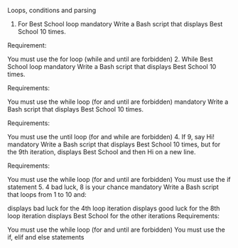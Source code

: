 Loops, conditions and parsing
1. For Best School loop
mandatory
Write a Bash script that displays Best School 10 times.

Requirement:

You must use the for loop (while and until are forbidden)
2. While Best School loop
mandatory
Write a Bash script that displays Best School 10 times.

Requirements:

You must use the while loop (for and until are forbidden)
mandatory
Write a Bash script that displays Best School 10 times.

Requirements:

You must use the until loop (for and while are forbidden)
4. If 9, say Hi!
mandatory
Write a Bash script that displays Best School 10 times, but for the 9th iteration, displays Best School and then Hi on a new line.

Requirements:

You must use the while loop (for and until are forbidden)
You must use the if statement
5. 4 bad luck, 8 is your chance
mandatory
Write a Bash script that loops from 1 to 10 and:

displays bad luck for the 4th loop iteration
displays good luck for the 8th loop iteration
displays Best School for the other iterations
Requirements:

You must use the while loop (for and until are forbidden)
You must use the if, elif and else statements
